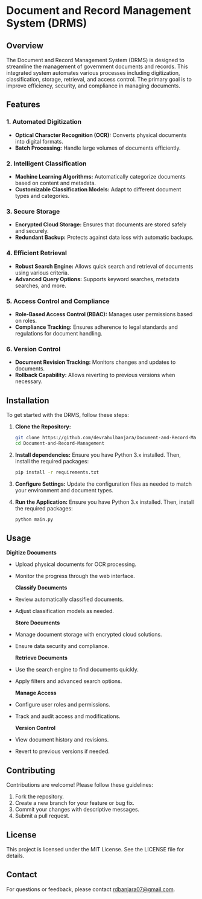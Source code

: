 # Document and Record Management System (DRMS)

## Overview

The Document and Record Management System (DRMS) is designed to streamline the management of government documents and records. This integrated system automates various processes including digitization, classification, storage, retrieval, and access control. The primary goal is to improve efficiency, security, and compliance in managing documents.

## Features

### 1. Automated Digitization
- **Optical Character Recognition (OCR):** Converts physical documents into digital formats.
- **Batch Processing:** Handle large volumes of documents efficiently.

### 2. Intelligent Classification
- **Machine Learning Algorithms:** Automatically categorize documents based on content and metadata.
- **Customizable Classification Models:** Adapt to different document types and categories.

### 3. Secure Storage
- **Encrypted Cloud Storage:** Ensures that documents are stored safely and securely.
- **Redundant Backup:** Protects against data loss with automatic backups.

### 4. Efficient Retrieval
- **Robust Search Engine:** Allows quick search and retrieval of documents using various criteria.
- **Advanced Query Options:** Supports keyword searches, metadata searches, and more.

### 5. Access Control and Compliance
- **Role-Based Access Control (RBAC):** Manages user permissions based on roles.
- **Compliance Tracking:** Ensures adherence to legal standards and regulations for document handling.

### 6. Version Control
- **Document Revision Tracking:** Monitors changes and updates to documents.
- **Rollback Capability:** Allows reverting to previous versions when necessary.

## Installation

To get started with the DRMS, follow these steps:

1. **Clone the Repository:**
   ```bash
   git clone https://github.com/devrahulbanjara/Document-and-Record-Management.git
   cd Document-and-Record-Management
   
2. **Install dependencies:**
   Ensure you have Python 3.x installed. Then, install the required packages:
   ```bash
   pip install -r requirements.txt

3. **Configure Settings:**
   Update the configuration files as needed to match your environment and document types.

4. **Run the Application:**
   Ensure you have Python 3.x installed. Then, install the required packages:
   ```bash
   python main.py

## Usage
  
  **Digitize Documents**
* Upload physical documents for OCR processing.
* Monitor the progress through the web interface.
  
  **Classify Documents**
* Review automatically classified documents.
* Adjust classification models as needed.
  
  **Store Documents**
* Manage document storage with encrypted cloud solutions.
* Ensure data security and compliance.
   
  **Retrieve Documents**
* Use the search engine to find documents quickly.
* Apply filters and advanced search options.
  
  **Manage Access**
* Configure user roles and permissions.
* Track and audit access and modifications.
  
  **Version Control**
* View document history and revisions.
* Revert to previous versions if needed.

## Contributing
  Contributions are welcome! Please follow these guidelines:
   1. Fork the repository.
   2. Create a new branch for your feature or bug fix.
   3. Commit your changes with descriptive messages.
   4. Submit a pull request.

## License
  This project is licensed under the MIT License. See the LICENSE file for details.

## Contact
  For questions or feedback, please contact rdbanjara07@gmail.com.

  
